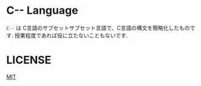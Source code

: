 # C-- Language
`C--` は C言語のサブセットサブセット言語で、C言語の構文を簡略化したものです.
授業程度であれば役に立たないこともないです.

# LICENSE
[MIT](./LICENSE)
